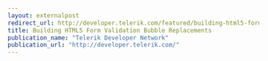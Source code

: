 ```yaml
---
layout: externalpost
redirect_url: http://developer.telerik.com/featured/building-html5-form-validation-bubble-replacements/
title: Building HTML5 Form Validation Bubble Replacements
publication_name: "Telerik Developer Network"
publication_url: "http://developer.telerik.com/"
---
```


<!-- http://javascriptweekly.com/issues/202 -->
<!-- http://html5weekly.com/issues/159 -->
